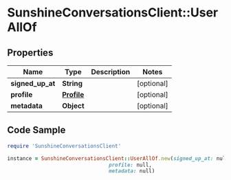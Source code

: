 # SunshineConversationsClient::UserAllOf

## Properties

Name | Type | Description | Notes
------------ | ------------- | ------------- | -------------
**signed_up_at** | **String** |  | [optional] 
**profile** | [**Profile**](Profile.md) |  | [optional] 
**metadata** | **Object** |  | [optional] 

## Code Sample

```ruby
require 'SunshineConversationsClient'

instance = SunshineConversationsClient::UserAllOf.new(signed_up_at: null,
                                 profile: null,
                                 metadata: null)
```



